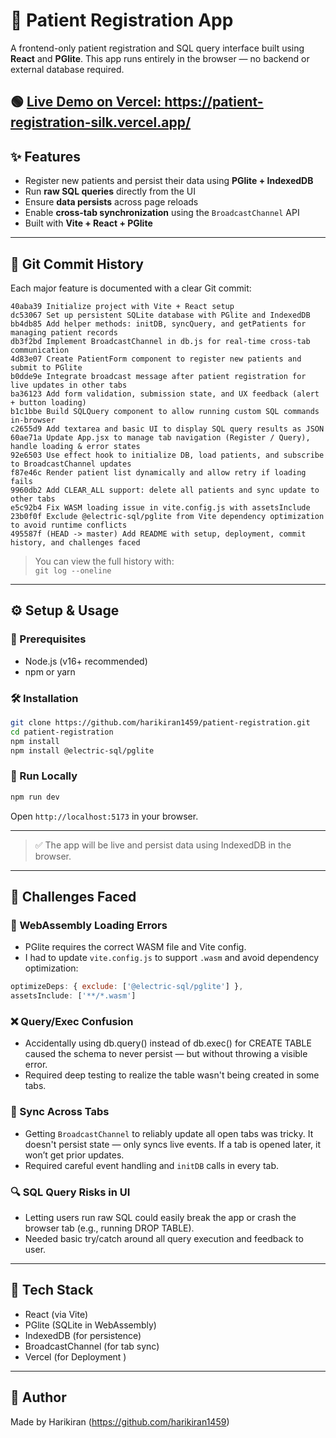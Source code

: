 # 🏥 Patient Registration App

A frontend-only patient registration and SQL query interface built using **React** and **PGlite**. This app runs entirely in the browser — no backend or external database required.

🟢 [Live Demo on Vercel:  ](https://patient-registration-silk.vercel.app/)
   https://patient-registration-silk.vercel.app/
---

## ✨ Features

- Register new patients and persist their data using **PGlite + IndexedDB**
- Run **raw SQL queries** directly from the UI
- Ensure **data persists** across page reloads
- Enable **cross-tab synchronization** using the `BroadcastChannel` API
- Built with **Vite + React + PGlite**

---

## 📜 Git Commit History

Each major feature is documented with a clear Git commit:

```
40aba39 Initialize project with Vite + React setup    
dc53067 Set up persistent SQLite database with PGlite and IndexedDB
bb4db85 Add helper methods: initDB, syncQuery, and getPatients for managing patient records
db3f2bd Implement BroadcastChannel in db.js for real-time cross-tab communication
4d83e07 Create PatientForm component to register new patients and submit to PGlite
b0dde9e Integrate broadcast message after patient registration for live updates in other tabs
ba36123 Add form validation, submission state, and UX feedback (alert + button loading)
b1c1bbe Build SQLQuery component to allow running custom SQL commands in-browser
c2655d9 Add textarea and basic UI to display SQL query results as JSON
60ae71a Update App.jsx to manage tab navigation (Register / Query), handle loading & error states
92e6503 Use effect hook to initialize DB, load patients, and subscribe to BroadcastChannel updates
f87e46c Render patient list dynamically and allow retry if loading fails
9960db2 Add CLEAR_ALL support: delete all patients and sync update to other tabs
e5c92b4 Fix WASM loading issue in vite.config.js with assetsInclude
23b0f0f Exclude @electric-sql/pglite from Vite dependency optimization to avoid runtime conflicts
495587f (HEAD -> master) Add README with setup, deployment, commit history, and challenges faced
```

> You can view the full history with:  
> `git log --oneline`

---

## ⚙️ Setup & Usage

### 🔧 Prerequisites
- Node.js (v16+ recommended)
- npm or yarn

### 🛠️ Installation

```bash
git clone https://github.com/harikiran1459/patient-registration.git
cd patient-registration
npm install
npm install @electric-sql/pglite
```

### 🚀 Run Locally

```bash
npm run dev
```

Open `http://localhost:5173` in your browser.

---

> ✅ The app will be live and persist data using IndexedDB in the browser.

---

## 🧠 Challenges Faced

### 🔄 WebAssembly Loading Errors
- PGlite requires the correct WASM file and Vite config.
- I had to update `vite.config.js` to support `.wasm` and avoid dependency optimization:

```js
optimizeDeps: { exclude: ['@electric-sql/pglite'] },
assetsInclude: ['**/*.wasm']
```

### ❌ Query/Exec Confusion
- Accidentally using db.query() instead of db.exec() for CREATE TABLE caused the schema to never persist — but without throwing a visible error.
- Required deep testing to realize the table wasn't being created in some tabs.

### 🔁 Sync Across Tabs
- Getting `BroadcastChannel` to reliably update all open tabs was tricky. It doesn't persist state — only syncs live events. If a tab is opened later, it won’t get prior updates.
- Required careful event handling and `initDB` calls in every tab.

### 🔍 SQL Query Risks in UI
- Letting users run raw SQL could easily break the app or crash the browser tab (e.g., running DROP TABLE).
- Needed basic try/catch around all query execution and feedback to user.

---

## 📁 Tech Stack

- React (via Vite)
- PGlite (SQLite in WebAssembly)
- IndexedDB (for persistence)
- BroadcastChannel (for tab sync)
- Vercel (for Deployment )

---

## 🙋 Author

Made by Harikiran (https://github.com/harikiran1459)
